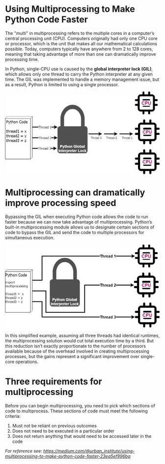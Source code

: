 # Using Multiprocessing to Make Python Code Faster
The "multi" in multiprocessing refers to the multiple cores in a computer’s central processing unit (CPU). Computers originally had only one CPU core or processor, which is the unit that makes all our mathematical calculations possible. Today, computers typically have anywhere from 2 to 128 cores, meaning that taking advantage of more than one can dramatically improve processing time.

In Python, single-CPU use is caused by the **global interpreter lock (GIL)**, which allows only one thread to carry the Python interpreter at any given time. The GIL was implemented to handle a memory management issue, but as a result, Python is limited to using a single processor.

![](python_GIL.jpeg)

# Multiprocessing can dramatically improve processing speed
Bypassing the GIL when executing Python code allows the code to run faster because we can now take advantage of multiprocessing. Python’s built-in multiprocessing module allows us to designate certain sections of code to bypass the GIL and send the code to multiple processors for simultaneous execution.

![](python_GIL_bypass.jpeg)

In this simplified example, assuming all three threads had identical runtimes, the multiprocessing solution would cut total execution time by a third. But this reduction isn’t exactly proportionate to the number of processors available because of the overhead involved in creating multiprocessing processes, but the gains represent a significant improvement over single-core operations.

# Three requirements for multiprocessing
Before you can begin multiprocessing, you need to pick which sections of code to multiprocess. These sections of code must meet the following criteria:

1. Must not be reliant on previous outcomes
2. Does not need to be executed in a particular order
3. Does not return anything that would need to be accessed later in the code

_For reference see: https://medium.com/@urban_institute/using-multiprocessing-to-make-python-code-faster-23ea5ef996ba_
